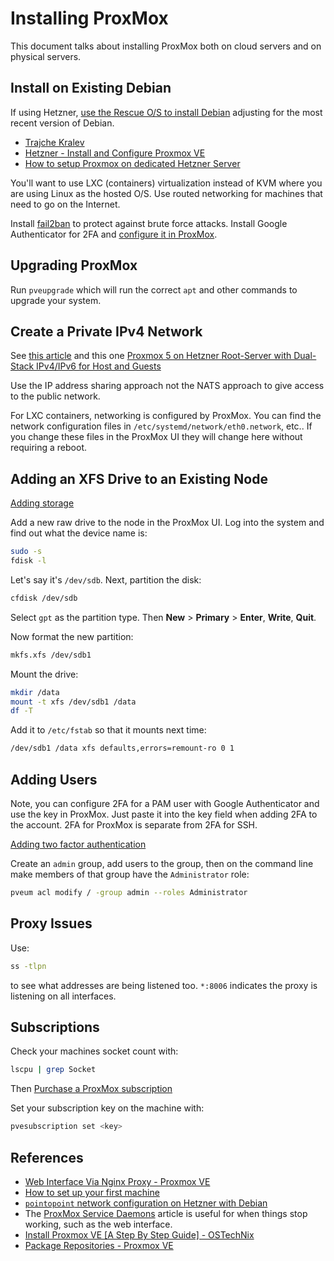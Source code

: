 # Installing ProxMox

This document talks about installing ProxMox both on cloud servers and on physical servers.

## Install on Existing Debian

If using Hetzner, [use the Rescue O/S to install Debian](https://docs.hetzner.com/robot/dedicated-server/operating-systems/installimage/) adjusting for the most recent version of Debian.

- [Trajche Kralev](https://tj.mk/install-proxmox-4-hetzner-debian/)
- [Hetzner - Install and Configure Proxmox VE](https://community.hetzner.com/tutorials/install-and-configure-proxmox_ve)
- [How to setup Proxmox on dedicated Hetzner Server](https://www.indivar.com/blog/how-to-setup-proxmox-on-hetzner-dedicated-server/)

You'll want to use LXC (containers) virtualization instead of KVM where you are using Linux as the hosted O/S.  Use routed networking for machines that need to go on the Internet.

Install [fail2ban](https://pve.proxmox.com/wiki/Fail2ban) to protect against brute force attacks.  Install Google Authenticator for 2FA and [configure it in ProxMox](https://pve.proxmox.com/pve-docs/pve-admin-guide.html#pveum_tfa_auth).

## Upgrading ProxMox

Run `pveupgrade` which will run the correct `apt` and other commands to upgrade your system.

## Create a Private IPv4 Network

See [this article](https://blog.jenningsga.com/private-network-with-proxmox/) and this one [Proxmox 5 on Hetzner Root-Server with Dual-Stack IPv4/IPv6 for Host and Guests](https://www.sysorchestra.com/proxmox-5-on-hetzner-root-server-with-ipv4/)

Use the IP address sharing approach not the NATS approach to give access to the public network.

For LXC containers, networking is configured by ProxMox. You can find the network configuration files in `/etc/systemd/network/eth0.network`, etc..  If you change these files in the ProxMox UI they will change here without requiring a reboot.

## Adding an XFS Drive to an Existing Node

[Adding storage](https://nubcakes.net/index.php/2019/03/05/how-to-add-storage-to-proxmox/)

Add a new raw drive to the node in the ProxMox UI.  Log into the system and find out what the device name is:

```bash
sudo -s
fdisk -l
```

Let's say it's `/dev/sdb`.  Next, partition the disk:

```bash
cfdisk /dev/sdb
```

Select `gpt` as the partition type.  Then **New** > **Primary** > **Enter**, **Write**, **Quit**.

Now format the new partition:

```bash
mkfs.xfs /dev/sdb1
```

Mount the drive:

```bash
mkdir /data
mount -t xfs /dev/sdb1 /data
df -T
```

Add it to `/etc/fstab` so that it mounts next time:

```sh
/dev/sdb1 /data xfs defaults,errors=remount-ro 0 1
```

## Adding Users

Note, you can configure 2FA for a PAM user with Google Authenticator and use the key in ProxMox.  Just paste it into the key field when adding 2FA to the account.  2FA for ProxMox is separate from 2FA for SSH.

[Adding two factor authentication](https://jonspraggins.com/the-idiot-adds-two-factor-authentication-to-proxmox/)

Create an `admin` group, add users to the group, then on the command line make members of that group have the `Administrator` role:

```sh
pveum acl modify / -group admin --roles Administrator
```

## Proxy Issues

Use:

```bash
ss -tlpn
```

to see what addresses are being listened too. `*:8006` indicates the proxy is listening on all interfaces.

## Subscriptions

Check your machines socket count with:

```bash
lscpu | grep Socket
```

Then [Purchase a ProxMox subscription](https://www.proxmox.com/en/proxmox-ve/pricing)

Set your subscription key on the machine with:

```bash
pvesubscription set <key>
```

## References

- [Web Interface Via Nginx Proxy - Proxmox VE](https://pve.proxmox.com/wiki/Web_Interface_Via_Nginx_Proxy)
- [How to set up your first machine](https://forum.proxmox.com/threads/proxmox-beginner-tutorial-how-to-set-up-your-first-virtual-machine-on-a-secondary-hard-disk.59559/)
- [`pointopoint` network configuration on Hetzner with Debian](https://docs.hetzner.com/robot/dedicated-server/network/net-config-debian)
- The [ProxMox Service Daemons](https://pve.proxmox.com/wiki/Service_daemons) article is useful for when things stop working, such as the web interface.
- [Install Proxmox VE [A Step By Step Guide] - OSTechNix](https://ostechnix.com/install-proxmox-ve/)
- [Package Repositories - Proxmox VE](https://pve.proxmox.com/wiki/Package_Repositories)
